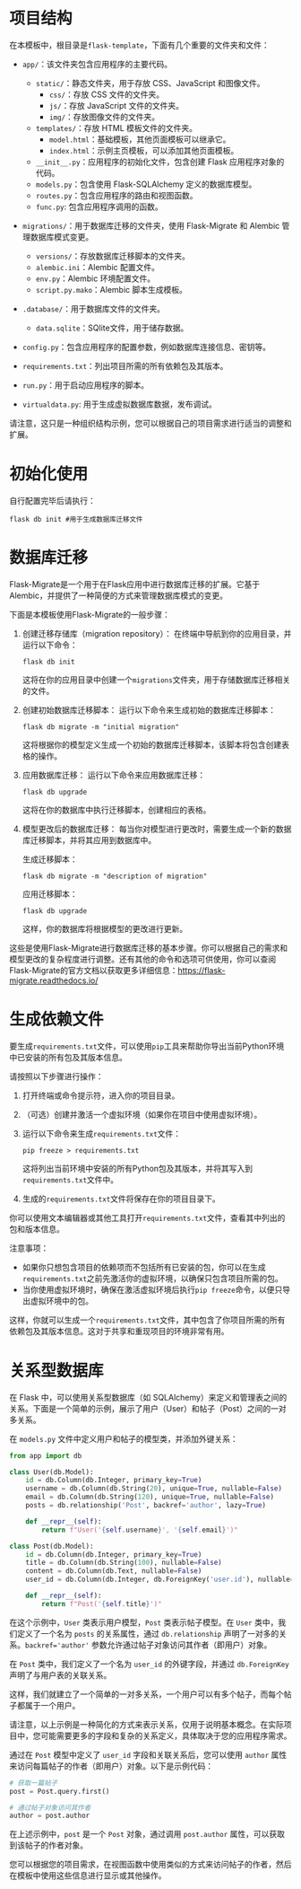 # 项目结构

在本模板中，根目录是`flask-template`，下面有几个重要的文件夹和文件：

- `app/`：该文件夹包含应用程序的主要代码。
  - `static/`：静态文件夹，用于存放 CSS、JavaScript 和图像文件。
    - `css/`：存放 CSS 文件的文件夹。
    - `js/`：存放 JavaScript 文件的文件夹。
    - `img/`：存放图像文件的文件夹。
  - `templates/`：存放 HTML 模板文件的文件夹。
    - `model.html`：基础模板，其他页面模板可以继承它。
    - `index.html`：示例主页模板，可以添加其他页面模板。
  - `__init__.py`：应用程序的初始化文件，包含创建 Flask 应用程序对象的代码。
  - `models.py`：包含使用 Flask-SQLAlchemy 定义的数据库模型。
  - `routes.py`：包含应用程序的路由和视图函数。
  - `func.py`: 包含应用程序调用的函数。

- `migrations/`：用于数据库迁移的文件夹，使用 Flask-Migrate 和 Alembic 管理数据库模式变更。
  - `versions/`：存放数据库迁移脚本的文件夹。
  - `alembic.ini`：Alembic 配置文件。
  - `env.py`：Alembic 环境配置文件。
  - `script.py.mako`：Alembic 脚本生成模板。

- `.database/`：用于数据库文件的文件夹。
  - `data.sqlite`：SQlite文件，用于储存数据。

- `config.py`：包含应用程序的配置参数，例如数据库连接信息、密钥等。

- `requirements.txt`：列出项目所需的所有依赖包及其版本。

- `run.py`：用于启动应用程序的脚本。

- `virtualdata.py`: 用于生成虚拟数据库数据，发布调试。

请注意，这只是一种组织结构示例，您可以根据自己的项目需求进行适当的调整和扩展。


# 初始化使用

自行配置完毕后请执行：
```
flask db init #用于生成数据库迁移文件
```

# 数据库迁移

Flask-Migrate是一个用于在Flask应用中进行数据库迁移的扩展。它基于Alembic，并提供了一种简便的方式来管理数据库模式的变更。

下面是本模板使用Flask-Migrate的一般步骤：

1. 创建迁移存储库（migration repository）：
   在终端中导航到你的应用目录，并运行以下命令：
   ```
   flask db init
   ```

   这将在你的应用目录中创建一个`migrations`文件夹，用于存储数据库迁移相关的文件。

2. 创建初始数据库迁移脚本：
   运行以下命令来生成初始的数据库迁移脚本：
   ```
   flask db migrate -m "initial migration"
   ```

   这将根据你的模型定义生成一个初始的数据库迁移脚本，该脚本将包含创建表格的操作。

3. 应用数据库迁移：
   运行以下命令来应用数据库迁移：
   ```
   flask db upgrade
   ```

   这将在你的数据库中执行迁移脚本，创建相应的表格。

4. 模型更改后的数据库迁移：
   每当你对模型进行更改时，需要生成一个新的数据库迁移脚本，并将其应用到数据库中。

   生成迁移脚本：
   ```
   flask db migrate -m "description of migration"
   ```

   应用迁移脚本：
   ```
   flask db upgrade
   ```

   这样，你的数据库将根据模型的更改进行更新。

这些是使用Flask-Migrate进行数据库迁移的基本步骤。你可以根据自己的需求和模型更改的复杂程度进行调整。还有其他的命令和选项可供使用，你可以查阅Flask-Migrate的官方文档以获取更多详细信息：https://flask-migrate.readthedocs.io/

# 生成依赖文件

要生成`requirements.txt`文件，可以使用`pip`工具来帮助你导出当前Python环境中已安装的所有包及其版本信息。

请按照以下步骤进行操作：

1. 打开终端或命令提示符，进入你的项目目录。

2. （可选）创建并激活一个虚拟环境（如果你在项目中使用虚拟环境）。

3. 运行以下命令来生成`requirements.txt`文件：
   ```
   pip freeze > requirements.txt
   ```

   这将列出当前环境中安装的所有Python包及其版本，并将其写入到`requirements.txt`文件中。

4. 生成的`requirements.txt`文件将保存在你的项目目录下。

你可以使用文本编辑器或其他工具打开`requirements.txt`文件，查看其中列出的包和版本信息。

注意事项：
- 如果你只想包含项目的依赖项而不包括所有已安装的包，你可以在生成`requirements.txt`之前先激活你的虚拟环境，以确保只包含项目所需的包。
- 当你使用虚拟环境时，确保在激活虚拟环境后执行`pip freeze`命令，以便只导出虚拟环境中的包。

这样，你就可以生成一个`requirements.txt`文件，其中包含了你项目所需的所有依赖包及其版本信息。这对于共享和重现项目的环境非常有用。

# 关系型数据库

在 Flask 中，可以使用关系型数据库（如 SQLAlchemy）来定义和管理表之间的关系。下面是一个简单的示例，展示了用户（User）和帖子（Post）之间的一对多关系。

在 `models.py` 文件中定义用户和帖子的模型类，并添加外键关系：

```python
from app import db

class User(db.Model):
    id = db.Column(db.Integer, primary_key=True)
    username = db.Column(db.String(20), unique=True, nullable=False)
    email = db.Column(db.String(120), unique=True, nullable=False)
    posts = db.relationship('Post', backref='author', lazy=True)

    def __repr__(self):
        return f"User('{self.username}', '{self.email}')"

class Post(db.Model):
    id = db.Column(db.Integer, primary_key=True)
    title = db.Column(db.String(100), nullable=False)
    content = db.Column(db.Text, nullable=False)
    user_id = db.Column(db.Integer, db.ForeignKey('user.id'), nullable=False)

    def __repr__(self):
        return f"Post('{self.title}')"
```

在这个示例中，`User` 类表示用户模型，`Post` 类表示帖子模型。在 `User` 类中，我们定义了一个名为 `posts` 的关系属性，通过 `db.relationship` 声明了一对多的关系。`backref='author'` 参数允许通过帖子对象访问其作者（即用户）对象。

在 `Post` 类中，我们定义了一个名为 `user_id` 的外键字段，并通过 `db.ForeignKey` 声明了与用户表的关联关系。

这样，我们就建立了一个简单的一对多关系，一个用户可以有多个帖子，而每个帖子都属于一个用户。

请注意，以上示例是一种简化的方式来表示关系，仅用于说明基本概念。在实际项目中，您可能需要更多的字段和复杂的关系定义，具体取决于您的应用程序需求。

通过在 `Post` 模型中定义了 `user_id` 字段和关联关系后，您可以使用 `author` 属性来访问每篇帖子的作者（即用户）对象。以下是示例代码：

```python
# 获取一篇帖子
post = Post.query.first()

# 通过帖子对象访问其作者
author = post.author
```

在上述示例中，`post` 是一个 `Post` 对象，通过调用 `post.author` 属性，可以获取到该帖子的作者对象。

您可以根据您的项目需求，在视图函数中使用类似的方式来访问帖子的作者，然后在模板中使用这些信息进行显示或其他操作。